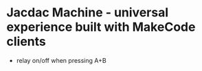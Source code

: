 # Jacdac Machine - universal experience built with MakeCode clients

- relay on/off when pressing A+B